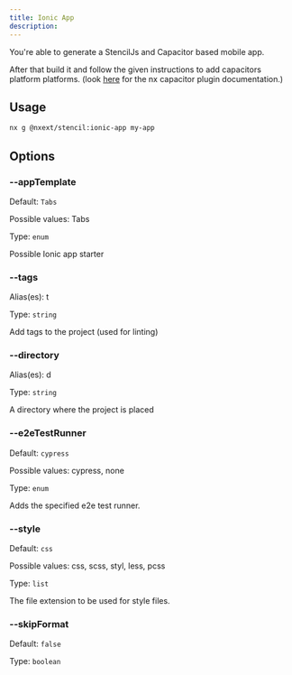 ```yaml
---
title: Ionic App
description:
---
```


You're able to generate a StencilJs and Capacitor based mobile app.

After that build it and follow the given instructions to add capacitors platform platforms. (look [here](https://nxtend.dev/docs/capacitor/getting-started) for the nx capacitor plugin documentation.)

## Usage

```bash
nx g @nxext/stencil:ionic-app my-app
```

## Options

### --appTemplate

Default: `Tabs`

Possible values: Tabs

Type: `enum`

Possible Ionic app starter

### --tags

Alias(es): t

Type: `string`

Add tags to the project (used for linting)

### --directory

Alias(es): d

Type: `string`

A directory where the project is placed

### --e2eTestRunner

Default: `cypress`

Possible values: cypress, none

Type: `enum`

Adds the specified e2e test runner.

### --style

Default: `css`

Possible values: css, scss, styl, less, pcss

Type: `list`

The file extension to be used for style files.

### --skipFormat

Default: `false`

Type: `boolean`
